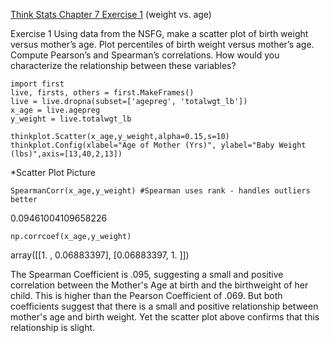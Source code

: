 [Think Stats Chapter 7 Exercise 1](http://greenteapress.com/thinkstats2/html/thinkstats2008.html#toc70) (weight vs. age)

Exercise 1   Using data from the NSFG, make a scatter plot of birth weight versus mother’s age. Plot percentiles of birth weight versus mother’s age. Compute Pearson’s and Spearman’s correlations. How would you characterize the relationship between these variables? 

```
import first
live, firsts, others = first.MakeFrames()
live = live.dropna(subset=['agepreg', 'totalwgt_lb'])
x_age = live.agepreg
y_weight = live.totalwgt_lb

thinkplot.Scatter(x_age,y_weight,alpha=0.15,s=10)
thinkplot.Config(xlabel="Age of Mother (Yrs)", ylabel="Baby Weight (lbs)",axis=[13,40,2,13])
```
*Scatter Plot Picture

```
SpearmanCorr(x_age,y_weight) #Spearman uses rank - handles outliers better
```
0.09461004109658226

```
np.corrcoef(x_age,y_weight)
```
array([[1.        , 0.06883397],
       [0.06883397, 1.        ]])
       

The Spearman Coefficient is .095, suggesting a small and positive correlation between the Mother's Age at birth and the birthweight of her child. This is higher than the Pearson Coefficient of .069. But both coefficients suggest that there is a small and positive relationship between mother's age and birth weight. Yet the scatter plot above confirms that this relationship is slight.

